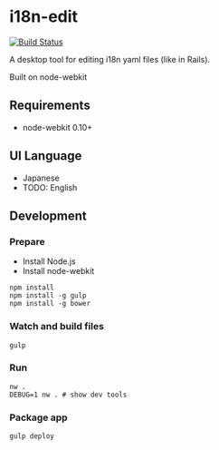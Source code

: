 # i18n-edit

[![Build Status](https://travis-ci.org/pixta-dev/i18n-edit.svg?branch=master)](https://travis-ci.org/pixta-dev/i18n-edit)

A desktop tool for editing i18n yaml files (like in Rails).

Built on node-webkit

## Requirements

* node-webkit 0.10+

## UI Language

* Japanese
* TODO: English

## Development

### Prepare

* Install Node.js
* Install node-webkit

```
npm install
npm install -g gulp
npm install -g bower
```

### Watch and build files

```
gulp
```

### Run

```
nw .
DEBUG=1 nw . # show dev tools
```

### Package app

```
gulp deploy
```
